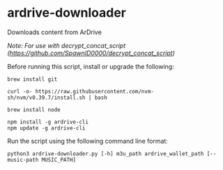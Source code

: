 # ardrive-downloader
Downloads content from ArDrive

_Note: For use with decrypt_concat_script (https://github.com/SpawnID0000/decrypt_concat_script)_

Before running this script, install or upgrade the following:
```
brew install git

curl -o- https://raw.githubusercontent.com/nvm-sh/nvm/v0.39.7/install.sh | bash

brew install node

npm install -g ardrive-cli
npm update -g ardrive-cli
```

Run the script using the following command line format:
```
python3 ardrive-downloader.py [-h] m3u_path ardrive_wallet_path [--music-path MUSIC_PATH]
```

